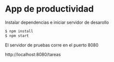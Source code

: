 # App de productividad

Instalar dependencias e iniciar servidor de desarollo

```sh
$ npm install
$ npm start
```
El servidor de pruebas corre en el puerto 8080

http://localhost:8080/tareas